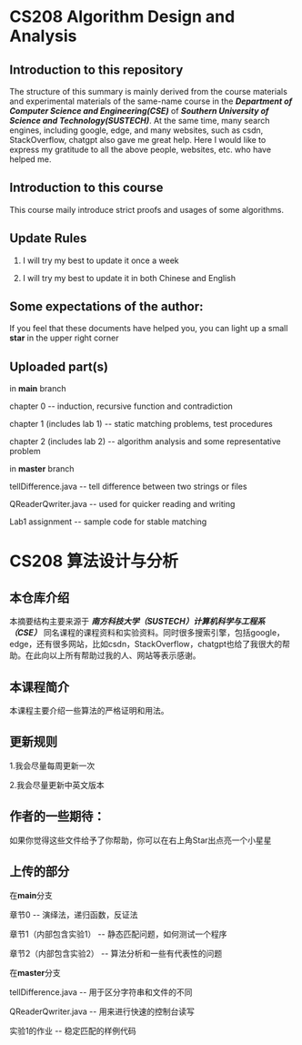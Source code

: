 # CS208 Algorithm Design and Analysis

## Introduction to this repository

The structure of this summary is mainly derived from the course materials and experimental materials of the same-name course in the ***Department of Computer Science and Engineering(CSE)*** of ***Southern University of Science and Technology(SUSTECH)***. At the same time, many search engines, including google, edge, and many websites, such as csdn, StackOverflow, chatgpt also gave me great help. Here I would like to express my gratitude to all the above people, websites, etc. who have helped me.

## Introduction to this course

This course maily introduce strict proofs and usages of some algorithms.

## Update Rules

1. I will try my best to update it once a week

2. I will try my best to update it in both Chinese and English

## Some expectations of the author:

If you feel that these documents have helped you, you can light up a small **star** in the upper right corner

## Uploaded part(s)

in **main** branch

chapter 0 -- induction, recursive function and contradiction

chapter 1 (includes lab 1) -- static matching problems, test procedures

chapter 2 (includes lab 2) -- algorithm analysis and some representative problem

in **master** branch

tellDifference.java -- tell difference between two strings or files

QReaderQwriter.java -- used for quicker reading and writing

Lab1 assignment -- sample code for stable matching

# CS208 算法设计与分析

## 本仓库介绍

本摘要结构主要来源于 ***南方科技大学（SUSTECH）计算机科学与工程系（CSE）*** 同名课程的课程资料和实验资料。同时很多搜索引擎，包括google，edge，还有很多网站，比如csdn，StackOverflow，chatgpt也给了我很大的帮助。在此向以上所有帮助过我的人、网站等表示感谢。

## 本课程简介

本课程主要介绍一些算法的严格证明和用法。

## 更新规则

1.我会尽量每周更新一次

2.我会尽量更新中英文版本

## 作者的一些期待：

如果你觉得这些文件给予了你帮助，你可以在右上角Star出点亮一个小星星

## 上传的部分

在**main**分支

章节0 -- 演绎法，递归函数，反证法

章节1（内部包含实验1） -- 静态匹配问题，如何测试一个程序

章节2（内部包含实验2） -- 算法分析和一些有代表性的问题

在**master**分支

tellDifference.java -- 用于区分字符串和文件的不同

QReaderQwriter.java -- 用来进行快速的控制台读写

实验1的作业 -- 稳定匹配的样例代码
